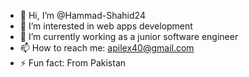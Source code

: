- 👋 Hi, I’m @Hammad-Shahid24
- 👀 I’m interested in web apps development
- 🌱 I’m currently working as a junior software engineer
- 📫 How to reach me: apilex40@gmail.com
- ⚡ Fun fact: From Pakistan 

<!---
Hammad-Shahid24/Hammad-Shahid24 is a ✨ special ✨ repository because its `README.md` (this file) appears on your GitHub profile.
You can click the Preview link to take a look at your changes.
--->
